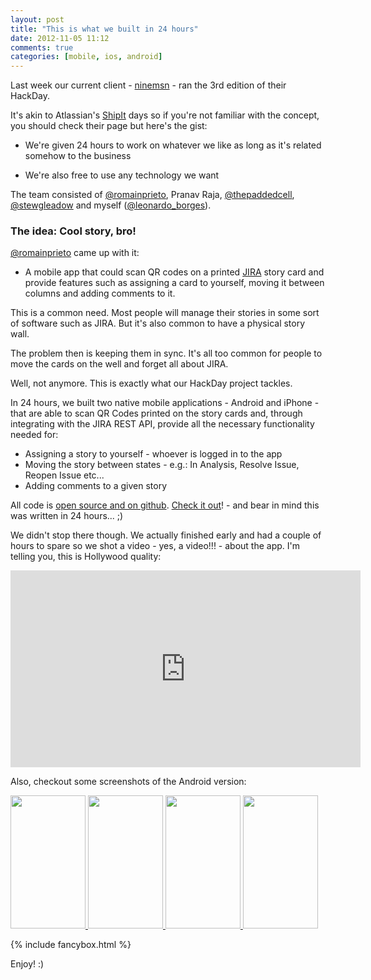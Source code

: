 ```yaml
---
layout: post
title: "This is what we built in 24 hours"
date: 2012-11-05 11:12
comments: true
categories: [mobile, ios, android]
---
```


Last week our current client - [ninemsn](http://ninemsn.com.au/) - ran the 3rd edition of their HackDay.

It's akin to Atlassian's [ShipIt](http://www.atlassian.com/shipit-day) days so if you're not familiar with the concept, you should check their page but here's the gist:

* We're given 24 hours to work on whatever we like as long as it's related somehow to the business

* We're also free to use any technology we want

The team consisted of [@romainprieto](https://twitter.com/romainprieto), Pranav Raja, [@thepaddedcell](https://twitter.com/thepaddedcell), [@stewgleadow](https://twitter.com/stewgleadow) and myself ([@leonardo_borges](https://twitter.com/leonardo_borges)).


### The idea: Cool story, bro!

[@romainprieto](https://twitter.com/romainprieto) came up with it:

* A mobile app that could scan QR codes on a printed [JIRA](http://www.atlassian.com/software/jira/overview/) story card and provide features such as assigning a card to yourself, moving it between columns and adding comments to it.

This is a common need. Most people will manage their stories in some sort of software such as JIRA. But it's also common to have a physical story wall. 

The problem then is keeping them in sync. It's all too common for people to move the cards on the well and forget all about JIRA.

Well, not anymore. This is exactly what our HackDay project tackles.


In 24 hours, we built two native mobile applications - Android and iPhone - that are able to scan QR Codes printed on the story cards and, through integrating with the JIRA REST API, provide all the necessary functionality needed for:

* Assigning a story to yourself - whoever is logged in to the app
* Moving the story between states - e.g.: In Analysis, Resolve Issue, Reopen Issue etc...
* Adding comments to a given story

All code is [open source and on github](https://github.com/ninemsn/cool-story). [Check it out](https://github.com/ninemsn/cool-story)! - and bear in mind this was written in 24 hours... ;)


We didn't stop there though. We actually finished early and had a couple of hours to spare so we shot a video - yes, a video!!! - about the app. I'm telling you, this is Hollywood quality:

<iframe width="560" height="315" src="http://www.youtube.com/embed/jzhY4JHDowI" frameborder="0" allowfullscreen></iframe>

Also, checkout some screenshots of the Android version:

<p>
<div class="gallery">
    <a rel="gallery1" href="/assets/images/posts/cool-story-1.png" class="fancybox hoverZoomLink">
        <img src="/assets/images/posts/cool-story-1.png" width="120" height="213"/>
    </a>
    <a rel="gallery1" href="/assets/images/posts/cool-story-2.png" class="fancybox hoverZoomLink">
        <img src="/assets/images/posts/cool-story-2.png" width="120" height="213"/>
    </a>
    <a rel="gallery1" href="/assets/images/posts/cool-story-3.png" class="fancybox hoverZoomLink">
        <img src="/assets/images/posts/cool-story-3.png" width="120" height="213"/>
    </a>
    <a rel="gallery1" href="/assets/images/posts/cool-story-4.png" class="fancybox hoverZoomLink">
        <img src="/assets/images/posts/cool-story-4.png" width="120" height="213"/>
    </a>
    <div class="clear"></div>
</div>

{% include fancybox.html %}

Enjoy! :)